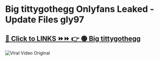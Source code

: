 
 # Big tittygothegg Onlyfans Leaked - Update Files gly97

## <h2><a href="https://clipsfans.com/Big_tittygothegg&ref=git">🔗 Click to LINKS ⏩⏩ 👉 🟢 Big tittygothegg </a></h2>

<a href="https://clipsfans.com/Big_tittygothegg&ref=git" rel="nofollow" data-target="animated-image.originalLink"><img src="https://i.ibb.co.com/xMMVF88/686577567.gif" alt="Viral Video Original" style="max-width: 100%; display: inline-block;" data-target="animated-image.originalImage"></a>

